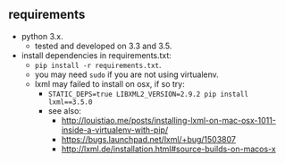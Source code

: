 ## requirements

- python 3.x.
    - tested and developed on 3.3 and 3.5.
- install dependencies in requirements.txt:
    - `pip install -r requirements.txt`.
    - you may need `sudo` if you are not using virtualenv.
    - lxml may failed to install on osx, if so try:
        - `STATIC_DEPS=true LIBXML2_VERSION=2.9.2 pip install lxml==3.5.0`
        - see also:
            - http://louistiao.me/posts/installing-lxml-on-mac-osx-1011-inside-a-virtualenv-with-pip/
            - https://bugs.launchpad.net/lxml/+bug/1503807
            - http://lxml.de/installation.html#source-builds-on-macos-x
